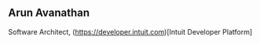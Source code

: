 ## Arun Avanathan
Software Architect, (https://developer.intuit.com)[Intuit Developer Platform]

[comment]: <> (This is a comment, it will not be included)



